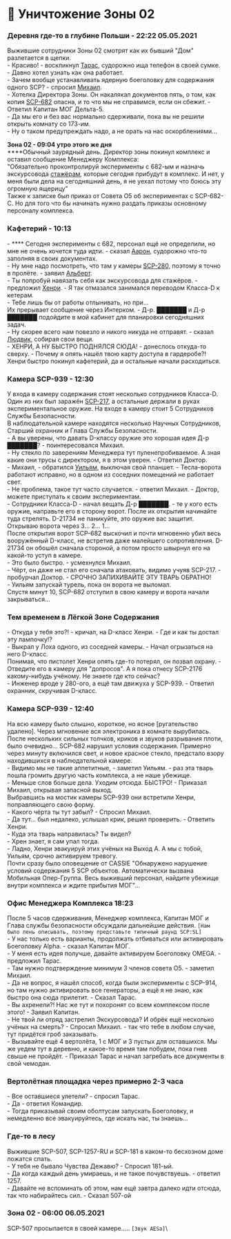 # 📕 Уничтожение Зоны 02

### **Деревня где-то в глубине Польши - 22:22 05.05.2021**

Выжившие сотрудники Зоны 02 смотрят как их бывший "Дом" разлетается в щепки.\
\- Красиво! - воскликнул [Тарас](../../scpsl-features/custom-classes/uniq-classes/facility-manager.md), судорожно ища телефон в своей сумке. - Давно хотел узнать как она работает.\
\- Зачем вообще устанавливать ядерную боеголовку для содержания одного SCP? - спросил [Михаил](../../scpsl-features/custom-classes/uniq-classes/head-of-security.md).\
\- Хотелка Директора Зоны. Он накалякал документов пять, о том, как копия [SCP-682](../../scpsl-features/custom-scps/scp-682.md) опасна, и то что мы не справимся, если он сбежит. - Ответил Капитан МОГ Дельта-5.\
\- Да мы его и без вас нормально сдерживали, пока вы не решили открыть комнату со 173-им.\
\- Ну о таком предупреждать надо, а не орать на нас оскорблениями...

**Зона 02 - 09:04 утро этого же дня**\
****Обычный заурядный день. Директор зоны покинул комплекс и оставил сообщение Менеджеру Комплекса:\
"Обязательно проконтролируй эксперименты с 682-ым и назначь экскурсовода [стажёрам](../../scpsl-features/custom-classes/uniq-classes/trainee-scientist.md), которые сегодня прибудут в комплекс. И нет, у меня были дела на сегодняшний день, я не уехал потому что боюсь эту огромную ящерицу"\
Также к записке был приказ от Совета O5 об экспериментах с SCP-682-C. Но для того что бы начинать нужно раздать приказы основному персоналу комплекса.

### **Кафетерий - 10:13**

\- **** Сегодня эксперименты с 682, персонал ещё не определили, но мне не очень хочется туда идти. - cказал [Аарон](../../scpsl-features/custom-classes/uniq-classes/major-scientist.md), судорожно что-то заполняя в своих документах.\
\- Ну мне надо посмотреть, что там у камеры [SCP-280](../../scpsl-features/custom-scps/scp-280.md), поэтому я точно в пролёте. - заявил [Альберт](../../scpsl-features/custom-classes/uniq-classes/containment-engineer.md).\
\- Ты попробуй навязать себя как экскурсовода для стажёров. - предложил [Хенри](../../scpsl-features/custom-classes/uniq-classes/containment-zone-manager.md). - Я так отмазался занимался переводом Класса-D к кетерам.\
\- Тебе лишь бы от работы отлынивать, но при... \
Их прерывает сообщение через Интерком. - Д-р. ███████ и Д-р  ███████ подойдите в мой кабинет для планировки сегодняшних задач.\
\- Ну скорее всего нам повезло и никого никуда не отправят. - сказал [Людвик](../../scpsl-features/custom-classes/uniq-classes/med-department-staff.md), собирая свои вещи.\
\- ХЕНРИ, А НУ БЫСТРО ПОДНЯЛСЯ СЮДА! - донеслось откуда-то сверху. - Почему я опять нашёл твою карту доступа в гардеробе?!\
Хенри быстро покинул кафетерий, да и остальные начали расходиться.

### **Камера SCP-939 - 12:30**&#x20;

У входа в камеру содержания стоят несколько сотрудников Класса-D. Один из них был заражён [SCP-217](../../scpsl-features/server-systems/mechanics/scp-217.md), а остальные держали в руках экспериментальное оружие. На входе в камеру стоит 5 Сотрудников Службы Безопасности.\
В наблюдательной камере находятся несколько Научных Сотрудников, Старший охранник и Глава Службы Безопасности.\
\- А вы уверены, что давать D-классу оружие это хорошая идея Д-р ███████? - поинтересовался Михаил.\
\- Ну стекло по заверениям Менеджера тут пуленепробиваемое. А зная какие они трусы с директором, я в этом уверен. - Ответил Доктор.\
\- Михаил, - обратился [Уильям](../../scpsl-features/custom-classes/uniq-classes/major-guard.md), выключая свой планшет. - Тесла-ворота работают исправно, но в одном из соседних помещений не работает свет.\
\- Не проблема, такое тут часто случается. - ответил Михаил. - Доктор, можете приступать к своим экспериментам.\
\- Сотрудники Класса-D - начал вещать Д-р ███████. - те у кого есть оружие, направьте его в сторону ворот. После их открытия начинайте туда стрелять. D-21734 не паникуйте, это оружие вас защитит. Открываю ворота через 3... 2... 1...\
После открытия ворот SCP-682 выскочил и почти мгновенно убил весь вооружённый D-класс, не встретив даже малейшего сопротивления. D-21734 он обошёл сначала стороной, а потом просто швырнул его на какой-то уступ в камере.\
\- Это было быстро. - усмехнулся Михаил.\
\- Чёрт, он даже не стал его сначала атаковать, видимо учуяв SCP-217. - пробурчал Доктор. - СРОЧНО ЗАПИХИВАЙТЕ ЭТУ ТВАРЬ ОБРАТНО!\
\- Уильям запускай турель, пока он ворота не выломал.\
Спустя минут 10, SCP-682 отступил в свою камеру и ворота начали закрываться...

### **Тем временем в Лёгкой Зоне Содержания**

\- Откуда у тебя это?! - кричал, на D-класс Хенри. - Где и как ты достал эту лампочку!?\
\- Выкрал у Лоха одного, из соседней камеры. - Начал огрызаться на него D-класс.\
Понимая, что пистолет Хенри опять где-то потерял, он позвал охрану. - Отведите его в камеру для "допросов". А я пока отнесу SCP-2176 какому-нибудь учёному. Не знаете где кто сейчас?\
\- Инженер вроде у 280-ого, а ещё там движуха у SCP-939. - Ответил охранник, скручивая D-класс.

### **Камера SCP-939 - 12:40**

На всю камеру было слышно, короткое, но ясное \[ругательство удалено]. Через мгновение  вся электроника в комнате вырубилась. После нескольких сильных толчков, криков и звуков разрывания плоти, было очевидно... SCP-682 нарушил условия содержания. Примерно через минуту включился свет, и новое красное стекло, предстало взору находившихся в наблюдательной камере.\
\- Видимо мы не такие аппетитные, - заметил Уильям. - раз эта тварь пошла громить другую часть комплекса, а не наше убежище.\
\- Меньше слов больше дела. Уходим отсюда. БЫСТРО! - Приказал Михаил, открывая запасной выход.\
Выбравшись на мостик камеры SCP-939 они встретили Хенри, поправляющего свою форму.\
\- Какого чёрта ты тут забыл? - Спросил Михаил.\
\- Да тут... был недалеко, услышал крик, решил проверить. - Ответить Хенри.\
\- Куда эта тварь направилась? Ты видел?\
\- Хрен знает, я сам упал тогда.\
\- Ладно, Хенри эвакуируй этих учёных на Выход А. А мы с тобой, Уильям, срочно активируем тревогу.\
Почти сразу было оповещение от CASSIE "Обнаружено нарушение условий содержания 5 SCP объектов. Автоматически вызвана Мобильная Опер-Группа. Весь выживший персонал, найдите убежище внутри комплекса и ждите прибытия МОГ"...

### **Офис Менеджера Комплекса 18:23**

После 5 часов сдерживания, Менеджер комплекса, Капитан МОГ и Глава службы безопасности обсуждали дальнейшие действия. <mark style="color:blue;"></mark> `[Нам было лень описывать, поэтому представьте типичный раунд SCP:SL]`\
\- У нас только есть варианты, продолжать отбиваться или активировать Боеголовку Alpha. - сказал Капитан МОГ.\
\- У меня есть идея получше, давайте активируем Боеголовку OMEGA. - предложил Тарас.\
\- Там нужно подтверждение минимум 3 членов совета O5. - заметил Михаил.\
\- Да не вопрос, я нашёл способ, когда были эксперименты с SCP-914, но там нужно активировать все генераторы, а ещё я не знаю, как быстро она сюда прилетит. - Сказал Тарас.\
\- Вы ахренели?! Нас же тут и похоронят со всем комплексом после этого! - Заявил Капитан.\
\- Не твой ли отряд застрелил Экскурсовода? И обрёк ещё несколько учёных на смерть? - Спросил Михаил. - так что тебе в любом случае, тут придётся гроб заказывать.\
\- Вызывайте ещё 4 вертолёта, 1 с МОГ и 3 пустых для оставшихся. Мы же уедем тут в деревню, и какое-то время там побудем, пока гнев свыше не пройдёт. - Приказал Тарас и начал загребать все документы в свой чемодан.

### **Вертолётная площадка через примерно 2-3 часа**

\- Все оставшиеся улетели? - спросил Тарас.\
\- Да - ответил Командир.\
\- Тогда приказывай своим оболтусам запускать Боеголовку, и немедленно все эвакуируйтесь, где искать нас, ты знаешь...

### **Где-то в лесу**

Выжившие SCP-507, SCP-1257-RU и SCP-181 в каком-то бесхозном доме ложатся спать.\
\- У тебя не бывало Чувства Дежавю? - Спросил 181-ый.\
\- Да когда каждый день умираешь, и не такое почувствуешь. - ответил 1257.\
\- Давайте не вспоминать об этом, нам ещё завтра далеко идти отсюда, так что набирайтесь сил. - Сказал 507-ой

### **Зона 02 - 06:00 06.05.2021**

SCP-507 просыпается в своей камере..... `[Звук AESa]`\


